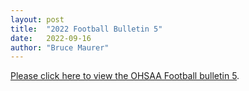 ```yaml
---
layout: post
title:  "2022 Football Bulletin 5"
date:   2022-09-16
author: "Bruce Maurer"
---
```


[Please click here to view the OHSAA Football bulletin
5](https://storage.googleapis.com/ohsaa-websites/bulletins/2022/2022-bulletin-5.pdf).
